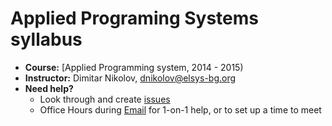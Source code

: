 # Applied Programing Systems syllabus

* **Course:** [Applied Programming system, 2014 - 2015)
* **Instructor:** Dimitar Nikolov, [dnikolov@elsys-bg.org](mailto:dnikolov@elsys-bg.org)
* **Need help?**
   * Look through and create [issues](https://github.com/ppstues/syllabus/issues)
   * Office Hours during [Email](mailto:alf9@nyu.edu) for 1-on-1 help, or to set up a time to meet
